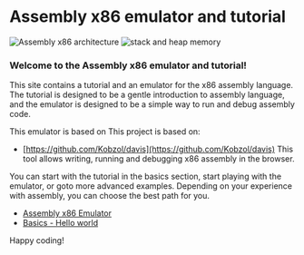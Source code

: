 # Assembly x86 emulator and tutorial


![Assembly x86 architecture](assets/img/assembly-header.png)
![stack and heap memory](https://icarus.cs.weber.edu/~dab/cs1410/textbook/4.Pointers/images/layout.png)


### Welcome to the Assembly x86 emulator and tutorial!

This site contains a tutorial and an emulator for the x86 assembly language.
The tutorial is designed to be a gentle introduction to assembly language, and the emulator is designed to be a simple way to run and debug assembly code.

This emulator is based on This project is based on:

- [https://github.com/Kobzol/davis](https://github.com/Kobzol/davis)
  This tool allows writing, running and debugging x86 assembly in the browser.

You can start with the tutorial in the basics section, start playing with the emulator, or goto more advanced examples.
Depending on your experience with assembly, you can choose the best path for you.

- [Assembly x86 Emulator](#/)
- [Basics - Hello world](#/docs/01%20basics%2B02%20hello%20world)

Happy coding!

